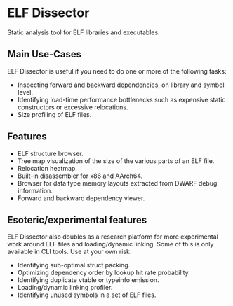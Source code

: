 # ELF Dissector

Static analysis tool for ELF libraries and executables.

## Main Use-Cases

ELF Dissector is useful if you need to do one or more of the following tasks:

* Inspecting forward and backward dependencies, on library and symbol level.
* Identifying load-time performance bottlenecks such as expensive static constructors or excessive relocations.
* Size profiling of ELF files.

## Features

* ELF structure browser.
* Tree map visualization of the size of the various parts of an ELF file.
* Relocation heatmap.
* Built-in disassembler for x86 and AArch64.
* Browser for data type memory layouts extracted from DWARF debug information.
* Forward and backward dependency viewer.

## Esoteric/experimental features

ELF Dissector also doubles as a research platform for more experimental work around ELF files and loading/dynamic linking. Some of this is only available in CLI tools. Use at your own risk.

* Identifying sub-optimal struct packing.
* Optimizing dependency order by lookup hit rate probability.
* Identifying duplicate vtable or typeinfo emission.
* Loading/dynamic linking profiler.
* Identifying unused symbols in a set of ELF files.
